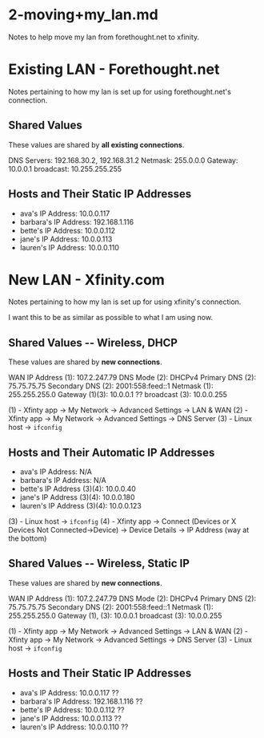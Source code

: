 
# 2-moving+my_lan.md

Notes to help move my lan from forethought.net to xfinity.

# Existing LAN - Forethought.net

Notes pertaining to how my lan is set up for using forethought.net's connection.

## Shared Values

These values are shared by **all existing connections**.

DNS Servers: 192.168.30.2, 192.168.31.2
Netmask: 255.0.0.0
Gateway: 10.0.0.1
broadcast: 10.255.255.255

## Hosts and Their Static IP Addresses

- ava's IP Address: 10.0.0.117
- barbara's IP Address: 192.168.1.116
- bette's IP Address: 10.0.0.112
- jane's IP Address: 10.0.0.113
- lauren's IP Address: 10.0.0.110

# New LAN - Xfinity.com

Notes pertaining to how my lan is set up for using xfinity's connection.

I want this to be as similar as possible to what I am using now.

## Shared Values -- Wireless, DHCP

These values are shared by **new connections**.

WAN IP Address (1): 107.2.247.79
DNS Mode (2): DHCPv4
Primary DNS (2): 75.75.75.75
Secondary DNS (2): 2001:558:feed::1
Netmask (1): 255.255.255.0
Gateway (1)(3): 10.0.0.1 ??
broadcast (3): 10.0.0.255

(1) - Xfinty app -> My Network -> Advanced Settings -> LAN & WAN
(2) - Xfinty app -> My Network -> Advanced Settings -> DNS Server
(3) - Linux host -> `ifconfig`

## Hosts and Their Automatic IP Addresses

- ava's IP Address: N/A
- barbara's IP Address: N/A
- bette's IP Address (3)(4): 10.0.0.40
- jane's IP Address (3)(4): 10.0.0.180
- lauren's IP Address (3)(4): 10.0.0.123

(3) - Linux host -> `ifconfig`
(4) - Xfinty app -> Connect (Devices or X Devices Not Connected->Device) -> Device Details -> IP Address (way at the bottom)

## Shared Values -- Wireless, Static IP

These values are shared by **new connections**.

WAN IP Address (1): 107.2.247.79
DNS Mode (2): DHCPv4
Primary DNS (2): 75.75.75.75
Secondary DNS (2): 2001:558:feed::1
Netmask (1): 255.255.255.0
Gateway (1), (3): 10.0.0.1
broadcast (3): 10.0.0.255

(1) - Xfinty app -> My Network -> Advanced Settings -> LAN & WAN
(2) - Xfinty app -> My Network -> Advanced Settings -> DNS Server
(3) - Linux host -> `ifconfig`

## Hosts and Their Static IP Addresses

- ava's IP Address: 10.0.0.117 ??
- barbara's IP Address: 192.168.1.116 ??
- bette's IP Address: 10.0.0.112 ??
- jane's IP Address: 10.0.0.113 ??
- lauren's IP Address: 10.0.0.110 ??

